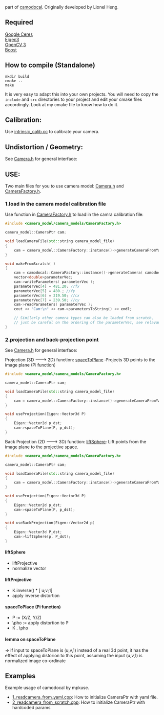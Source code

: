 part of [camodocal](https://github.com/hengli/camodocal). Originally developed by Lionel Heng.

## Required
[Google Ceres](http://ceres-solver.org) <br/>
[Eigen3](http://eigen.tuxfamily.org/index.php?title=Main_Page) <br/>
[OpenCV 3](https://www.opencv.org/) <br/>
[Boost](https://www.boost.org/) <br/>

## How to compile (Standalone)
```
mkdir build
cmake ..
make
```

It is very easy to adapt this into your own projects. You will need
to copy the `include` and `src` directories to your project and
edit your cmake files accordingly. Look at my cmake file to know how to do it.

## Calibration:

Use [intrinsic_calib.cc](src/camera_models/intrinsic_calib.cc) to calibrate your camera.

## Undistortion / Geometry:

See [Camera.h](include/camodocal/camera_models/Camera.h) for general interface:



## USE:
Two main files for you to use camera model: [Camera.h](https://github.com/dvorak0/camera_model/blob/master/include/camera_model/camera_models/Camera.h) and [CameraFactory.h](https://github.com/gaowenliang/camera_model/blob/master/include/camera_model/camera_models/CameraFactory.h).
### 1.load in the camera model calibration file
Use function in [CameraFactory.h](https://github.com/gaowenliang/camera_model/blob/master/include/camera_model/camera_models/CameraFactory.h) to load in the camra calibration file:

```c++
#include <camera_model/camera_models/CameraFactory.h>

camera_model::CameraPtr cam;

void loadCameraFile(std::string camera_model_file)
{
    cam = camera_model::CameraFactory::instance()->generateCameraFromYamlFile(camera_model_file);
}

void makeFromScratch( )
{
    cam = camodocal::CameraFactory::instance()->generateCamera( camodocal::Camera::PINHOLE, "my_camera", cv::Size(480,640) );
    vector<double>parameterVec;
    cam->writeParameters( parameterVec );
    parameterVec[4] = 481.20; //fx
    parameterVec[5] = 480.; //fy
    parameterVec[6] = 319.50; //cx
    parameterVec[7] = 239.50; //cy
    cam->readParameters( parameterVec );
    cout << "Cam:\n" << cam->parametersToString() << endl;

    // Similarly other camera types can also be loaded from scratch,
    // just be careful on the ordering of the parameterVec, see relavant source code for details.
}
```

### 2.projection and back-projection point
See [Camera.h](https://github.com/dvorak0/camera_model/blob/master/include/camera_model/camera_models/Camera.h) for general interface:

Projection (3D ---> 2D) function:
[spaceToPlane](https://github.com/gaowenliang/camera_model/blob/master/calibrate_template/fisheye_calibration.sh) :Projects 3D points to the image plane (Pi function)

```c++
#include <camera_model/camera_models/CameraFactory.h>

camera_model::CameraPtr cam;

void loadCameraFile(std::string camera_model_file)
{
    cam = camera_model::CameraFactory::instance()->generateCameraFromYamlFile(camera_model_file);
}

void useProjection(Eigen::Vector3d P)
{
    Eigen::Vector2d p_dst;
    cam->spaceToPlane(P, p_dst);
}
```

Back Projection (2D ---> 3D) function:
[liftSphere](https://github.com/gaowenliang/camera_model/blob/master/calibrate_template/fisheye_calibration.sh):   Lift points from the image plane to the projective space.
```c++
#include <camera_model/camera_models/CameraFactory.h>

camera_model::CameraPtr cam;

void loadCameraFile(std::string camera_model_file)
{
    cam = camera_model::CameraFactory::instance()->generateCameraFromYamlFile(camera_model_file);
}

void useProjection(Eigen::Vector3d P)
{
    Eigen::Vector2d p_dst;
    cam->spaceToPlane(P, p_dst);
}

void useBackProjection(Eigen::Vector2d p)
{
    Eigen::Vector3d P_dst;
    cam->liftSphere(p, P_dst);
}
```

#### liftSphere
- liftProjective
- normalize vector

#### liftProjective
- K.inverse() * [ u;v;1]
- apply inverse distortion

#### spaceToPlace (Pi function)
- P := (X/Z, Y/Z)
- \pho := apply distortion to P
- K . \pho

#### lemma on spaceToPlane
=> if input to spaceToPlane is (u,v,1) instead of a real 3d point, it has the effect of applying distorion to this point, assuming the input (u,v,1) is normalized image co-ordinate


## Examples
Example usage of camodocal by mpkuse.

- [1_readcamera_from_yaml.cpp](src/1_readcamera_from_yaml.cpp): How to initialize CameraPtr with yaml file.
- [2_readcamera_from_scratch.cpp](src/2_readcamera_from_scratch.cpp): How to initialize CameraPtr with hardcoded params
